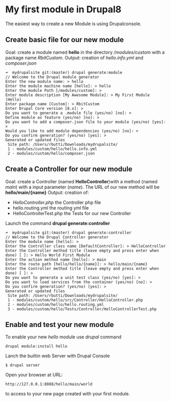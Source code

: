 My first module in Drupal8
==========================


The easiest way to create a new Module is using Drupalconsole.

Create basic file for our new module
------------------------------------

Goal: create a module named **hello** in the directory _/modules/custom_ with a package name _RbitCustom_.
Output: creation of _hello.info.yml_ and _composer.json_

    ➜  mydrupalsite git:(master) drupal generate:module
    // Welcome to the Drupal module generator
    Enter the new module name: > hello
    Enter the module machine name [hello]: > hello
    Enter the module Path [/modules/custom]: >
    Enter module description [My Awesome Module]: > My First Module (Hello)
    Enter package name [Custom]: > RbitCustom
    Enter Drupal Core version [8.x]: >
    Do you want to generate a .module file (yes/no) [no]: >
    Define module as feature (yes/no) [no]: >
    Do you want to add a composer.json file to your module (yes/no) [yes]: >
    Would you like to add module dependencies (yes/no) [no]: >
    Do you confirm generation? (yes/no) [yes]: >
    Generated or updated files
     Site path: /Users/rbutti/Downloads/mydrupalsite/
     1 - modules/custom/hello/hello.info.yml
     2 - modules/custom/hello/composer.json

Create a Controller for our new module
--------------------------------------

Goal: create a Controller (named **HelloController**)with a method (named _main_) with a input parameter (_name_). The URL of our new method will be **hello/main/{name}**
Output: creation of:

*  _HelloController.php_ the Controller php file
*  hello.routing.yml the routing yml file
*  HelloControllerTest.php the Tests for our new Controller

Launch the command **drupal generate:controller**

    ➜  mydrupalsite git:(master) drupal generate:controller
    // Welcome to the Drupal Controller generator
    Enter the module name [hello]: >
    Enter the Controller class name [DefaultController]: > HelloController
    Enter the Controller method title (leave empty and press enter when done) [ ]: > Hello World First Module
    Enter the action method name [hello]: > main
    Enter the route path [hello/hello/{name}]: > hello/main/{name}
    Enter the Controller method title (leave empty and press enter when done) [ ]: >
    Do you want to generate a unit test class (yes/no) [yes]: >
    Do you want to load services from the container (yes/no) [no]: >
    Do you confirm generation? (yes/no) [yes]: >
    Generated or updated files
     Site path: /Users/rbutti/Downloads/mydrupalsite/
     1 - modules/custom/hello/src/Controller/HelloController.php
     2 - modules/custom/hello/hello.routing.yml
     3 - modules/custom/hello/Tests/Controller/HelloControllerTest.php

Enable and test your new module
-------------------------------

To enable your new _hello_ module use _drupal_ command

    drupal module:install hello

Lanch the builtin web Server with Drupal Console

    $ drupal server

Open your browser at URL:

    http://127.0.0.1:8088/hello/main/world

to access to your new page created with your first module.

